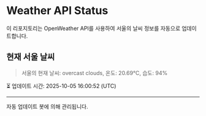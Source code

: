 
# Weather API Status

이 리포지토리는 OpenWeather API를 사용하여 서울의 날씨 정보를 자동으로 업데이트합니다.

## 현재 서울 날씨
> 서울의 현재 날씨: overcast clouds, 온도: 20.69°C, 습도: 94%

⏳ 업데이트 시간: 2025-10-05 16:00:52 (UTC)

---
자동 업데이트 봇에 의해 관리됩니다.
